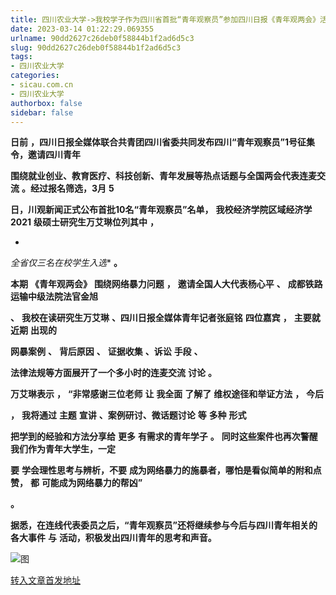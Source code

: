 ```yaml
---
title: 四川农业大学->我校学子作为四川省首批“青年观察员”参加四川日报《青年观两会》活动 | sicau.com.cn
date: 2023-03-14 01:22:29.069355
urlname: 90dd2627c26deb0f58844b1f2ad6d5c3
slug: 90dd2627c26deb0f58844b1f2ad6d5c3
tags: 
- 四川农业大学
categories:
- sicau.com.cn
- 四川农业大学
authorbox: false
sidebar: false
---
```

**日前** **，四川日报全媒体联合共青团四川省委共同发布四川“青年观察员”1号征集令，邀请四川青年**

**围绕就业创业、教育医疗、科技创新、青年发展等热点话题与全国两会代表连麦交流** **。经过报名筛选，3月** **5**

**日，川观新闻正式公布首批10名“青年观察员”名单，** **我校经济学院区域经济学** **2021** **级硕士研究生万艾琳位列其中** **，**

*
<!--more-->
*全省仅三名在校学生入选** **。**  

**本期** **《青年观两会》** **围绕网络暴力问题** **，** **邀请全国人大代表杨心平** **、** **成都铁路运输中级法院法官金旭**

**、** **我校在读研究生万艾琳** **、四川日报全媒体青年记者张庭铭** **四位嘉宾** **，** **主要就近期** **出现的**

**网暴案例** **、** **背后原因** **、** **证据收集** **、诉讼** **手段** **、**

**法律法规等方面展开了一个多小时的连麦交流** **讨论** **。**

**万艾琳表示** **，** **“非常感谢三位老师** **让** **我全面** **了解了** **维权途径和举证方法** **，** **今后**

**，** **我将通过** **主题** **宣讲** **、案例研讨、微话题讨论** **等** **多种** **形式**

**把学到的经验和方法分享给** **更多** **有需求的青年学子** **。** **同时这些案件也再次警醒** **我们作为青年大学生，一定**

**要** **学会理性思考与辨析，不要** **成为网络暴力的施暴者，哪怕是看似简单的附和点赞，** **都** **可能成为网络暴力的帮凶”**

**。**

**据悉，在连线代表委员之后，“青年观察员”还将继续参与今后与四川青年相关的各大事件** **与** **活动，积极发出四川青年的思考和声音。**

![图](https://news.sicau.edu.cn/__local/E/7F/09/4D30BFE0BACDA844AC4BB46E87E_BC43FBB1_B5279.png)

[转入文章首发地址](https://news.sicau.edu.cn/info/1078/71362.htm)